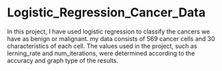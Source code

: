 # Logistic_Regression_Cancer_Data
In this project, I have used logistic regression to classify the cancers we have as benign or malignant.
my data consists of 569 cancer cells and 30 characteristics of each cell.
The values used in the project, such as lerning_rate and num_iterations, were determined according to the accuracy and graph type of the results.
